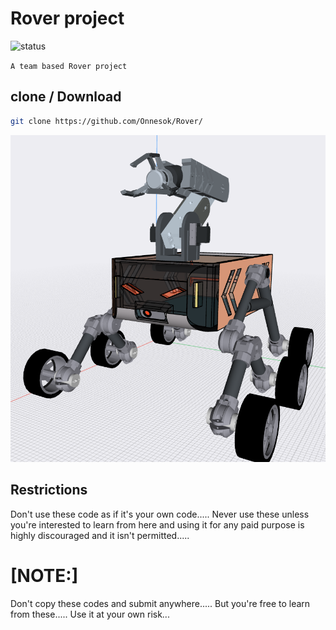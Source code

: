 # Rover project

![status](https://img.shields.io/badge/status-Working-red?style=flat-square)


```A team based Rover project ```

## clone / Download

```bash
git clone https://github.com/Onnesok/Rover/

```
<img src="https://github.com/Onnesok/Rover/blob/master/pics_rover/293069574_527315765840241_4955519413279060297_n.png" alt="Avatar" clas="center">

## Restrictions
Don't use these code as if it's your own code..... Never use these unless you're interested to learn from here and using it for any paid purpose is highly discouraged and it isn't permitted.....

<h1>[NOTE:]</h2> Don't copy these codes and submit anywhere..... But you're free to learn from these..... Use it at your own risk...

